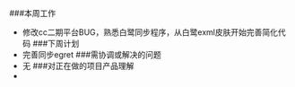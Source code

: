 ###本周工作
* 修改cc二期平台BUG，熟悉白鹭同步程序，从白鹭exml皮肤开始完善简化代码
###下周计划
* 完善同步egret
###需协调或解决的问题
* 无
###对正在做的项目产品理解
* 